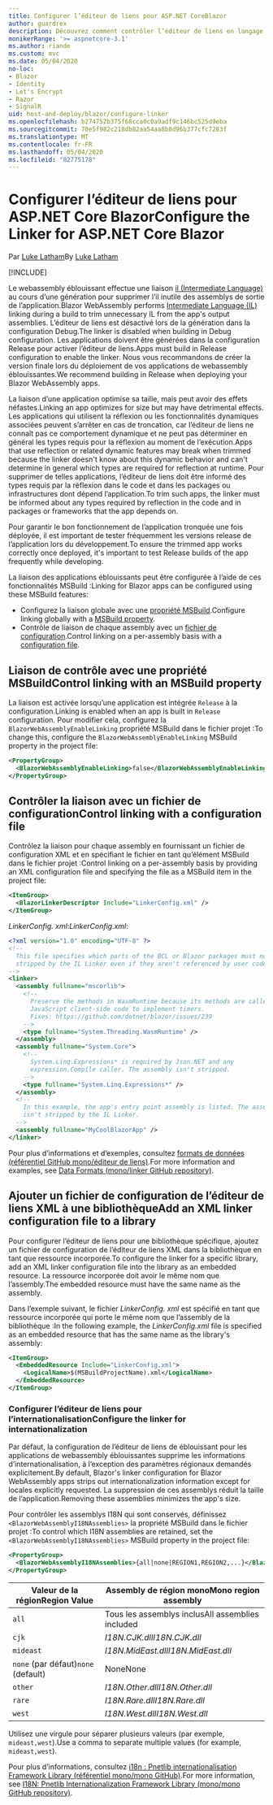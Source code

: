 ```yaml
---
title: Configurer l’éditeur de liens pour ASP.NET CoreBlazor
author: guardrex
description: Découvrez comment contrôler l’éditeur de liens en langage intermédiaire (IL) lors de Blazor la génération d’une application.
monikerRange: '>= aspnetcore-3.1'
ms.author: riande
ms.custom: mvc
ms.date: 05/04/2020
no-loc:
- Blazor
- Identity
- Let's Encrypt
- Razor
- SignalR
uid: host-and-deploy/blazor/configure-linker
ms.openlocfilehash: b274752b375f68cca0c0a9adf9c146bc525d9eba
ms.sourcegitcommit: 70e5f982c218db82aa54aa8b8d96b377cfc7283f
ms.translationtype: MT
ms.contentlocale: fr-FR
ms.lasthandoff: 05/04/2020
ms.locfileid: "82775178"
---
```

# <a name="configure-the-linker-for-aspnet-core-blazor"></a><span data-ttu-id="b791c-103">Configurer l’éditeur de liens pour ASP.NET Core Blazor</span><span class="sxs-lookup"><span data-stu-id="b791c-103">Configure the Linker for ASP.NET Core Blazor</span></span>

<span data-ttu-id="b791c-104">Par [Luke Latham](https://github.com/guardrex)</span><span class="sxs-lookup"><span data-stu-id="b791c-104">By [Luke Latham](https://github.com/guardrex)</span></span>

[!INCLUDE[](~/includes/blazorwasm-preview-notice.md)]

<span data-ttu-id="b791c-105">Le webassembly éblouissant effectue une liaison [il (Intermediate Language)](/dotnet/standard/managed-code#intermediate-language--execution) au cours d’une génération pour supprimer l’il inutile des assemblys de sortie de l’application.</span><span class="sxs-lookup"><span data-stu-id="b791c-105">Blazor WebAssembly performs [Intermediate Language (IL)](/dotnet/standard/managed-code#intermediate-language--execution) linking during a build to trim unnecessary IL from the app's output assemblies.</span></span> <span data-ttu-id="b791c-106">L’éditeur de liens est désactivé lors de la génération dans la configuration Debug.</span><span class="sxs-lookup"><span data-stu-id="b791c-106">The linker is disabled when building in Debug configuration.</span></span> <span data-ttu-id="b791c-107">Les applications doivent être générées dans la configuration Release pour activer l’éditeur de liens.</span><span class="sxs-lookup"><span data-stu-id="b791c-107">Apps must build in Release configuration to enable the linker.</span></span> <span data-ttu-id="b791c-108">Nous vous recommandons de créer la version finale lors du déploiement de vos applications de webassembly éblouissantes.</span><span class="sxs-lookup"><span data-stu-id="b791c-108">We recommend building in Release when deploying your Blazor WebAssembly apps.</span></span> 

<span data-ttu-id="b791c-109">La liaison d’une application optimise sa taille, mais peut avoir des effets néfastes.</span><span class="sxs-lookup"><span data-stu-id="b791c-109">Linking an app optimizes for size but may have detrimental effects.</span></span> <span data-ttu-id="b791c-110">Les applications qui utilisent la réflexion ou les fonctionnalités dynamiques associées peuvent s’arrêter en cas de troncation, car l’éditeur de liens ne connaît pas ce comportement dynamique et ne peut pas déterminer en général les types requis pour la réflexion au moment de l’exécution.</span><span class="sxs-lookup"><span data-stu-id="b791c-110">Apps that use reflection or related dynamic features may break when trimmed because the linker doesn't know about this dynamic behavior and can't determine in general which types are required for reflection at runtime.</span></span> <span data-ttu-id="b791c-111">Pour supprimer de telles applications, l’éditeur de liens doit être informé des types requis par la réflexion dans le code et dans les packages ou infrastructures dont dépend l’application.</span><span class="sxs-lookup"><span data-stu-id="b791c-111">To trim such apps, the linker must be informed about any types required by reflection in the code and in packages or frameworks that the app depends on.</span></span> 

<span data-ttu-id="b791c-112">Pour garantir le bon fonctionnement de l’application tronquée une fois déployée, il est important de tester fréquemment les versions release de l’application lors du développement.</span><span class="sxs-lookup"><span data-stu-id="b791c-112">To ensure the trimmed app works correctly once deployed, it's important to test Release builds of the app frequently while developing.</span></span>

<span data-ttu-id="b791c-113">La liaison des applications éblouissants peut être configurée à l’aide de ces fonctionnalités MSBuild :</span><span class="sxs-lookup"><span data-stu-id="b791c-113">Linking for Blazor apps can be configured using these MSBuild features:</span></span>

* <span data-ttu-id="b791c-114">Configurez la liaison globale avec une [propriété MSBuild](#control-linking-with-an-msbuild-property).</span><span class="sxs-lookup"><span data-stu-id="b791c-114">Configure linking globally with a [MSBuild property](#control-linking-with-an-msbuild-property).</span></span>
* <span data-ttu-id="b791c-115">Contrôle de liaison de chaque assembly avec un [fichier de configuration](#control-linking-with-a-configuration-file).</span><span class="sxs-lookup"><span data-stu-id="b791c-115">Control linking on a per-assembly basis with a [configuration file](#control-linking-with-a-configuration-file).</span></span>

## <a name="control-linking-with-an-msbuild-property"></a><span data-ttu-id="b791c-116">Liaison de contrôle avec une propriété MSBuild</span><span class="sxs-lookup"><span data-stu-id="b791c-116">Control linking with an MSBuild property</span></span>

<span data-ttu-id="b791c-117">La liaison est activée lorsqu’une application est intégrée `Release` à la configuration.</span><span class="sxs-lookup"><span data-stu-id="b791c-117">Linking is enabled when an app is built in `Release` configuration.</span></span> <span data-ttu-id="b791c-118">Pour modifier cela, configurez la `BlazorWebAssemblyEnableLinking` propriété MSBuild dans le fichier projet :</span><span class="sxs-lookup"><span data-stu-id="b791c-118">To change this, configure the `BlazorWebAssemblyEnableLinking` MSBuild property in the project file:</span></span>

```xml
<PropertyGroup>
  <BlazorWebAssemblyEnableLinking>false</BlazorWebAssemblyEnableLinking>
</PropertyGroup>
```

## <a name="control-linking-with-a-configuration-file"></a><span data-ttu-id="b791c-119">Contrôler la liaison avec un fichier de configuration</span><span class="sxs-lookup"><span data-stu-id="b791c-119">Control linking with a configuration file</span></span>

<span data-ttu-id="b791c-120">Contrôlez la liaison pour chaque assembly en fournissant un fichier de configuration XML et en spécifiant le fichier en tant qu’élément MSBuild dans le fichier projet :</span><span class="sxs-lookup"><span data-stu-id="b791c-120">Control linking on a per-assembly basis by providing an XML configuration file and specifying the file as a MSBuild item in the project file:</span></span>

```xml
<ItemGroup>
  <BlazorLinkerDescriptor Include="LinkerConfig.xml" />
</ItemGroup>
```

<span data-ttu-id="b791c-121">*LinkerConfig. xml*:</span><span class="sxs-lookup"><span data-stu-id="b791c-121">*LinkerConfig.xml*:</span></span>

```xml
<?xml version="1.0" encoding="UTF-8" ?>
<!--
  This file specifies which parts of the BCL or Blazor packages must not be
  stripped by the IL Linker even if they aren't referenced by user code.
-->
<linker>
  <assembly fullname="mscorlib">
    <!--
      Preserve the methods in WasmRuntime because its methods are called by 
      JavaScript client-side code to implement timers.
      Fixes: https://github.com/dotnet/blazor/issues/239
    -->
    <type fullname="System.Threading.WasmRuntime" />
  </assembly>
  <assembly fullname="System.Core">
    <!--
      System.Linq.Expressions* is required by Json.NET and any 
      expression.Compile caller. The assembly isn't stripped.
    -->
    <type fullname="System.Linq.Expressions*" />
  </assembly>
  <!--
    In this example, the app's entry point assembly is listed. The assembly
    isn't stripped by the IL Linker.
  -->
  <assembly fullname="MyCoolBlazorApp" />
</linker>
```

<span data-ttu-id="b791c-122">Pour plus d’informations et d’exemples, consultez [formats de données (référentiel GitHub mono/éditeur de liens)](https://github.com/mono/linker/blob/master/docs/data-formats.md).</span><span class="sxs-lookup"><span data-stu-id="b791c-122">For more information and examples, see [Data Formats (mono/linker GitHub repository)](https://github.com/mono/linker/blob/master/docs/data-formats.md).</span></span>

## <a name="add-an-xml-linker-configuration-file-to-a-library"></a><span data-ttu-id="b791c-123">Ajouter un fichier de configuration de l’éditeur de liens XML à une bibliothèque</span><span class="sxs-lookup"><span data-stu-id="b791c-123">Add an XML linker configuration file to a library</span></span>

<span data-ttu-id="b791c-124">Pour configurer l’éditeur de liens pour une bibliothèque spécifique, ajoutez un fichier de configuration de l’éditeur de liens XML dans la bibliothèque en tant que ressource incorporée.</span><span class="sxs-lookup"><span data-stu-id="b791c-124">To configure the linker for a specific library, add an XML linker configuration file into the library as an embedded resource.</span></span> <span data-ttu-id="b791c-125">La ressource incorporée doit avoir le même nom que l’assembly.</span><span class="sxs-lookup"><span data-stu-id="b791c-125">The embedded resource must have the same name as the assembly.</span></span>

<span data-ttu-id="b791c-126">Dans l’exemple suivant, le fichier *LinkerConfig. xml* est spécifié en tant que ressource incorporée qui porte le même nom que l’assembly de la bibliothèque :</span><span class="sxs-lookup"><span data-stu-id="b791c-126">In the following example, the *LinkerConfig.xml* file is specified as an embedded resource that has the same name as the library's assembly:</span></span>

```xml
<ItemGroup>
  <EmbeddedResource Include="LinkerConfig.xml">
    <LogicalName>$(MSBuildProjectName).xml</LogicalName>
  </EmbeddedResource>
</ItemGroup>
```

### <a name="configure-the-linker-for-internationalization"></a><span data-ttu-id="b791c-127">Configurer l’éditeur de liens pour l’internationalisation</span><span class="sxs-lookup"><span data-stu-id="b791c-127">Configure the linker for internationalization</span></span>

<span data-ttu-id="b791c-128">Par défaut, la configuration de l’éditeur de liens de éblouissant pour les applications de webassembly éblouissantes supprime les informations d’internationalisation, à l’exception des paramètres régionaux demandés explicitement.</span><span class="sxs-lookup"><span data-stu-id="b791c-128">By default, Blazor's linker configuration for Blazor WebAssembly apps strips out internationalization information except for locales explicitly requested.</span></span> <span data-ttu-id="b791c-129">La suppression de ces assemblys réduit la taille de l’application.</span><span class="sxs-lookup"><span data-stu-id="b791c-129">Removing these assemblies minimizes the app's size.</span></span>

<span data-ttu-id="b791c-130">Pour contrôler les assemblys I18N qui sont conservés, définissez `<BlazorWebAssemblyI18NAssemblies>` la propriété MSBuild dans le fichier projet :</span><span class="sxs-lookup"><span data-stu-id="b791c-130">To control which I18N assemblies are retained, set the `<BlazorWebAssemblyI18NAssemblies>` MSBuild property in the project file:</span></span>

```xml
<PropertyGroup>
  <BlazorWebAssemblyI18NAssemblies>{all|none|REGION1,REGION2,...}</BlazorWebAssemblyI18NAssemblies>
</PropertyGroup>
```

| <span data-ttu-id="b791c-131">Valeur de la région</span><span class="sxs-lookup"><span data-stu-id="b791c-131">Region Value</span></span>     | <span data-ttu-id="b791c-132">Assembly de région mono</span><span class="sxs-lookup"><span data-stu-id="b791c-132">Mono region assembly</span></span>    |
| ---------------- | ----------------------- |
| `all`            | <span data-ttu-id="b791c-133">Tous les assemblys inclus</span><span class="sxs-lookup"><span data-stu-id="b791c-133">All assemblies included</span></span> |
| `cjk`            | <span data-ttu-id="b791c-134">*I18N.CJK.dll*</span><span class="sxs-lookup"><span data-stu-id="b791c-134">*I18N.CJK.dll*</span></span>          |
| `mideast`        | <span data-ttu-id="b791c-135">*I18N.MidEast.dll*</span><span class="sxs-lookup"><span data-stu-id="b791c-135">*I18N.MidEast.dll*</span></span>      |
| <span data-ttu-id="b791c-136">`none` (par défaut)</span><span class="sxs-lookup"><span data-stu-id="b791c-136">`none` (default)</span></span> | <span data-ttu-id="b791c-137">None</span><span class="sxs-lookup"><span data-stu-id="b791c-137">None</span></span>                    |
| `other`          | <span data-ttu-id="b791c-138">*I18N.Other.dll*</span><span class="sxs-lookup"><span data-stu-id="b791c-138">*I18N.Other.dll*</span></span>        |
| `rare`           | <span data-ttu-id="b791c-139">*I18N.Rare.dll*</span><span class="sxs-lookup"><span data-stu-id="b791c-139">*I18N.Rare.dll*</span></span>         |
| `west`           | <span data-ttu-id="b791c-140">*I18N.West.dll*</span><span class="sxs-lookup"><span data-stu-id="b791c-140">*I18N.West.dll*</span></span>         |

<span data-ttu-id="b791c-141">Utilisez une virgule pour séparer plusieurs valeurs (par exemple, `mideast,west`).</span><span class="sxs-lookup"><span data-stu-id="b791c-141">Use a comma to separate multiple values (for example, `mideast,west`).</span></span>

<span data-ttu-id="b791c-142">Pour plus d’informations, consultez [i18n : Pnetlib internationalisation Framework Library (référentiel mono/mono GitHub)](https://github.com/mono/mono/tree/master/mcs/class/I18N).</span><span class="sxs-lookup"><span data-stu-id="b791c-142">For more information, see [I18N: Pnetlib Internationalization Framework Library (mono/mono GitHub repository)](https://github.com/mono/mono/tree/master/mcs/class/I18N).</span></span>
